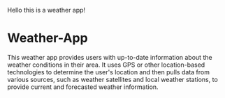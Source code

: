 Hello this is a weather app!

# Weather-App
This weather app provides users with up-to-date information about the weather conditions in their area. It uses GPS or other location-based technologies to determine the user's location and then pulls data from various sources, such as weather satellites and local weather stations, to provide current and forecasted weather information.